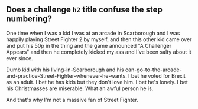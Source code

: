 ## Does a challenge `h2` title confuse the step numbering?

One time when I was a kid I was at an arcade in Scarborough and I was happily playing Street Fighter 2 by myself, and then this other kid came over and put his 50p in the thing and the game announced "A Challenger Appears" and then he completely kicked my ass and I've been salty about it ever since.

Dumb kid with his living-in-Scarborough and his can-go-to-the-arcade-and-practice-Street-Fighter-whenever-he-wants. I bet he voted for Brexit as an adult. I bet he has kids but they don't love him. I bet he's lonely. I bet his Christmasses are miserable. What an awful person he is.

And that's why I'm not a massive fan of Street Fighter.
